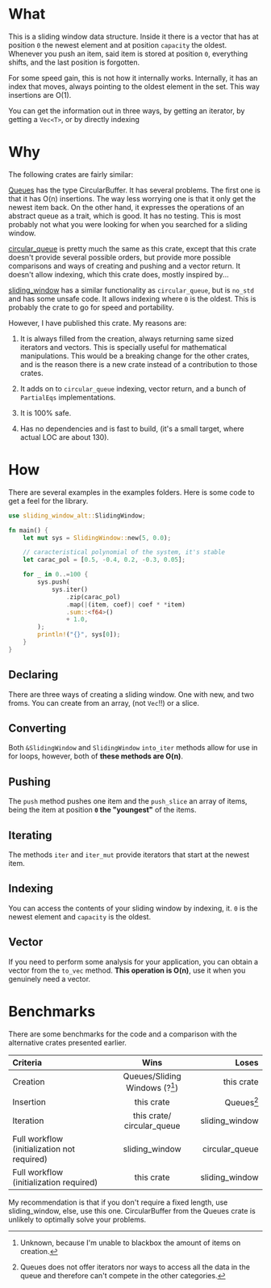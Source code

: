 # What

This is a sliding window data structure. Inside it there is a vector that has
at position `0` the newest element and at position `capacity` the oldest.
Whenever you push an item, said item is stored at position `0`, everything
shifts, and the last position is forgotten.

For some speed gain, this is not how it internally works. Internally, it has an
index that moves, always pointing to the oldest element in the set. This way
insertions are O(1).

You can get the information out in three ways, by getting an iterator, by
getting a `Vec<T>`, or by directly indexing

# Why

The following crates are fairly similar:

[Queues](https://crates.io/crates/queues) has the type CircularBuffer. It has
several problems. The first one is that it has O(n) insertions. The way less
worrying one is that it only get the newest item back. On the other hand, it
expresses the operations of an abstract queue as a trait, which is good. It has
no testing. This is most probably not what you were looking for when you
searched for a sliding window.

[circular_queue](https://crates.io/crates/circular-queue) is pretty much the
same as this crate, except that this crate doesn't provide several possible
orders, but provide more possible comparisons and ways of creating and pushing
and a vector return. It doesn't allow indexing, which this crate does, mostly
inspired by...

[sliding_window](https://crates.io/crates/sliding_window) has a similar
functionality as `circular_queue`, but is `no_std` and has some unsafe code. It
allows indexing where `0` is the oldest. This is probably the crate to go for
speed and portability.

However, I have published this crate. My reasons are:

1. It is always filled from the creation, always returning same sized
iterators and vectors. This is specially useful for mathematical manipulations.
This would be a breaking change for the other crates, and is the reason there
is a new crate instead of a contribution to those crates.

1. It adds on to `circular_queue` indexing, vector return, and a bunch of
`PartialEqs` implementations.

1. It is 100% safe.

1. Has no dependencies and is fast to build, (it's a small target, where
actual LOC are about 130).

# How

There are several examples in the examples folders. Here is some code to get a
feel for the library.

```rust
use sliding_window_alt::SlidingWindow;

fn main() {
    let mut sys = SlidingWindow::new(5, 0.0);

    // caracteristical polynomial of the system, it's stable
    let carac_pol = [0.5, -0.4, 0.2, -0.3, 0.05];

    for _ in 0..=100 {
        sys.push(
            sys.iter()
                .zip(carac_pol)
                .map(|(item, coef)| coef * *item)
                .sum::<f64>()
                + 1.0,
        );
        println!("{}", sys[0]);
    }
}
```

## Declaring

There are three ways of creating a sliding window. One with new, and two froms.
You can create from an array, (not `Vec`!!) or a slice.

## Converting

Both `&SlidingWindow` and `SlidingWindow` `into_iter` methods allow for use in
for loops, however, both of **these methods are O(n)**.

## Pushing

The `push` method pushes one item and the `push_slice` an array of items, being
the item at position **`0` the "youngest"** of the items.

## Iterating

The methods `iter` and `iter_mut` provide iterators that start at the newest
item.

## Indexing

You can access the contents of your sliding window by indexing, it. `0` is the
newest element and `capacity` is the oldest.

## Vector

If you need to perform some analysis for your application, you can obtain a
vector from the `to_vec` method. **This operation is O(n)**, use it when you
genuinely need a vector.


# Benchmarks

There are some benchmarks for the code and a comparison with the alternative
crates presented earlier.

| Criteria| Wins | Loses|
|:-|:-:|-:|
|Creation|Queues/Sliding Windows (?[^1])|this crate|
|Insertion|this crate|Queues[^2]|
|Iteration|this crate/ circular_queue| sliding_window|
|Full workflow (initialization not required)| sliding_window|circular_queue|
|Full workflow (initialization required)| this crate| sliding_window|

My recommendation is that if you don't require a fixed length, use
sliding_window, else, use this one. CircularBuffer from the Queues crate is
unlikely to optimally solve your problems.

[^1]: Unknown, because I'm unable to blackbox the amount of items on creation.
[^2]: Queues does not offer iterators nor ways to access all the data in the
queue and therefore can't compete in the other categories.
